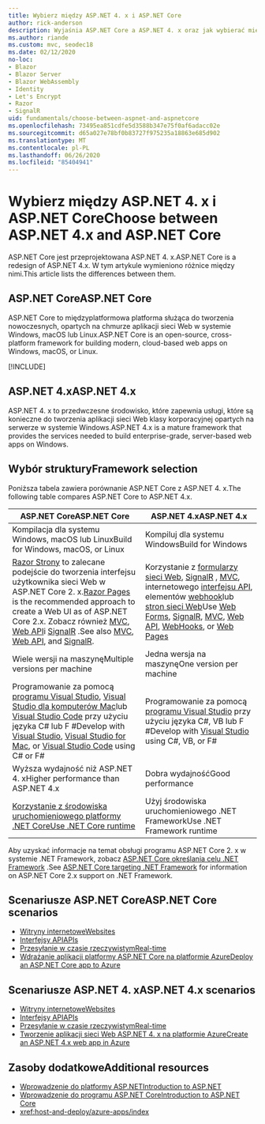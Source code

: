 ```yaml
---
title: Wybierz między ASP.NET 4. x i ASP.NET Core
author: rick-anderson
description: Wyjaśnia ASP.NET Core a ASP.NET 4. x oraz jak wybierać między nimi.
ms.author: riande
ms.custom: mvc, seodec18
ms.date: 02/12/2020
no-loc:
- Blazor
- Blazor Server
- Blazor WebAssembly
- Identity
- Let's Encrypt
- Razor
- SignalR
uid: fundamentals/choose-between-aspnet-and-aspnetcore
ms.openlocfilehash: 73495ea851cdfe5d3588b347e75f0af6adacc02e
ms.sourcegitcommit: d65a027e78bf0b83727f975235a18863e685d902
ms.translationtype: MT
ms.contentlocale: pl-PL
ms.lasthandoff: 06/26/2020
ms.locfileid: "85404941"
---
```

# <a name="choose-between-aspnet-4x-and-aspnet-core"></a><span data-ttu-id="7bc8c-103">Wybierz między ASP.NET 4. x i ASP.NET Core</span><span class="sxs-lookup"><span data-stu-id="7bc8c-103">Choose between ASP.NET 4.x and ASP.NET Core</span></span>

<span data-ttu-id="7bc8c-104">ASP.NET Core jest przeprojektowana ASP.NET 4. x.</span><span class="sxs-lookup"><span data-stu-id="7bc8c-104">ASP.NET Core is a redesign of ASP.NET 4.x.</span></span> <span data-ttu-id="7bc8c-105">W tym artykule wymieniono różnice między nimi.</span><span class="sxs-lookup"><span data-stu-id="7bc8c-105">This article lists the differences between them.</span></span>

## <a name="aspnet-core"></a><span data-ttu-id="7bc8c-106">ASP.NET Core</span><span class="sxs-lookup"><span data-stu-id="7bc8c-106">ASP.NET Core</span></span>

<span data-ttu-id="7bc8c-107">ASP.NET Core to międzyplatformowa platforma służąca do tworzenia nowoczesnych, opartych na chmurze aplikacji sieci Web w systemie Windows, macOS lub Linux.</span><span class="sxs-lookup"><span data-stu-id="7bc8c-107">ASP.NET Core is an open-source, cross-platform framework for building modern, cloud-based web apps on Windows, macOS, or Linux.</span></span>

[!INCLUDE[](~/includes/benefits.md)]

## <a name="aspnet-4x"></a><span data-ttu-id="7bc8c-108">ASP.NET 4.x</span><span class="sxs-lookup"><span data-stu-id="7bc8c-108">ASP.NET 4.x</span></span>

<span data-ttu-id="7bc8c-109">ASP.NET 4. x to przedwczesne środowisko, które zapewnia usługi, które są konieczne do tworzenia aplikacji sieci Web klasy korporacyjnej opartych na serwerze w systemie Windows.</span><span class="sxs-lookup"><span data-stu-id="7bc8c-109">ASP.NET 4.x is a mature framework that provides the services needed to build enterprise-grade, server-based web apps on Windows.</span></span>

## <a name="framework-selection"></a><span data-ttu-id="7bc8c-110">Wybór struktury</span><span class="sxs-lookup"><span data-stu-id="7bc8c-110">Framework selection</span></span>

<span data-ttu-id="7bc8c-111">Poniższa tabela zawiera porównanie ASP.NET Core z ASP.NET 4. x.</span><span class="sxs-lookup"><span data-stu-id="7bc8c-111">The following table compares ASP.NET Core to ASP.NET 4.x.</span></span>

| <span data-ttu-id="7bc8c-112">ASP.NET Core</span><span class="sxs-lookup"><span data-stu-id="7bc8c-112">ASP.NET Core</span></span> | <span data-ttu-id="7bc8c-113">ASP.NET 4.x</span><span class="sxs-lookup"><span data-stu-id="7bc8c-113">ASP.NET 4.x</span></span> |
|---|---|
|<span data-ttu-id="7bc8c-114">Kompilacja dla systemu Windows, macOS lub Linux</span><span class="sxs-lookup"><span data-stu-id="7bc8c-114">Build for Windows, macOS, or Linux</span></span>|<span data-ttu-id="7bc8c-115">Kompiluj dla systemu Windows</span><span class="sxs-lookup"><span data-stu-id="7bc8c-115">Build for Windows</span></span>|
|<span data-ttu-id="7bc8c-116">[ Razor Strony](xref:razor-pages/index) to zalecane podejście do tworzenia interfejsu użytkownika sieci Web w ASP.NET Core 2. x.</span><span class="sxs-lookup"><span data-stu-id="7bc8c-116">[Razor Pages](xref:razor-pages/index) is the recommended approach to create a Web UI as of ASP.NET Core 2.x.</span></span> <span data-ttu-id="7bc8c-117">Zobacz również [MVC](xref:mvc/overview), [Web API](xref:tutorials/first-web-api)i [SignalR](xref:signalr/introduction) .</span><span class="sxs-lookup"><span data-stu-id="7bc8c-117">See also [MVC](xref:mvc/overview), [Web API](xref:tutorials/first-web-api), and [SignalR](xref:signalr/introduction).</span></span>|<span data-ttu-id="7bc8c-118">Korzystanie z [formularzy sieci Web](/aspnet/web-forms), [SignalR](/aspnet/signalr) , [MVC](/aspnet/mvc), internetowego [interfejsu API](/aspnet/web-api/), elementów [webhook](/aspnet/webhooks/)lub [stron sieci Web](/aspnet/web-pages)</span><span class="sxs-lookup"><span data-stu-id="7bc8c-118">Use [Web Forms](/aspnet/web-forms), [SignalR](/aspnet/signalr), [MVC](/aspnet/mvc), [Web API](/aspnet/web-api/), [WebHooks](/aspnet/webhooks/), or [Web Pages](/aspnet/web-pages)</span></span>|
|<span data-ttu-id="7bc8c-119">Wiele wersji na maszynę</span><span class="sxs-lookup"><span data-stu-id="7bc8c-119">Multiple versions per machine</span></span>|<span data-ttu-id="7bc8c-120">Jedna wersja na maszynę</span><span class="sxs-lookup"><span data-stu-id="7bc8c-120">One version per machine</span></span>|
|<span data-ttu-id="7bc8c-121">Programowanie za pomocą [programu Visual Studio](https://visualstudio.microsoft.com/vs/), [Visual Studio dla komputerów Mac](https://visualstudio.microsoft.com/vs/mac/)lub [Visual Studio Code](https://code.visualstudio.com/) przy użyciu języka C# lub F #</span><span class="sxs-lookup"><span data-stu-id="7bc8c-121">Develop with [Visual Studio](https://visualstudio.microsoft.com/vs/), [Visual Studio for Mac](https://visualstudio.microsoft.com/vs/mac/), or [Visual Studio Code](https://code.visualstudio.com/) using C# or F#</span></span>|<span data-ttu-id="7bc8c-122">Programowanie za pomocą [programu Visual Studio](https://visualstudio.microsoft.com/vs/) przy użyciu języka C#, VB lub F #</span><span class="sxs-lookup"><span data-stu-id="7bc8c-122">Develop with [Visual Studio](https://visualstudio.microsoft.com/vs/) using C#, VB, or F#</span></span>|
|<span data-ttu-id="7bc8c-123">Wyższa wydajność niż ASP.NET 4. x</span><span class="sxs-lookup"><span data-stu-id="7bc8c-123">Higher performance than ASP.NET 4.x</span></span>|<span data-ttu-id="7bc8c-124">Dobra wydajność</span><span class="sxs-lookup"><span data-stu-id="7bc8c-124">Good performance</span></span>|
|[<span data-ttu-id="7bc8c-125">Korzystanie z środowiska uruchomieniowego platformy .NET Core</span><span class="sxs-lookup"><span data-stu-id="7bc8c-125">Use .NET Core runtime</span></span>](/dotnet/standard/choosing-core-framework-server)|<span data-ttu-id="7bc8c-126">Użyj środowiska uruchomieniowego .NET Framework</span><span class="sxs-lookup"><span data-stu-id="7bc8c-126">Use .NET Framework runtime</span></span>|

<span data-ttu-id="7bc8c-127">Aby uzyskać informacje na temat obsługi programu ASP.NET Core 2. x w systemie .NET Framework, zobacz [ASP.NET Core określania celu .NET Framework](xref:index#target-framework) .</span><span class="sxs-lookup"><span data-stu-id="7bc8c-127">See [ASP.NET Core targeting .NET Framework](xref:index#target-framework) for information on ASP.NET Core 2.x support on .NET Framework.</span></span>

## <a name="aspnet-core-scenarios"></a><span data-ttu-id="7bc8c-128">Scenariusze ASP.NET Core</span><span class="sxs-lookup"><span data-stu-id="7bc8c-128">ASP.NET Core scenarios</span></span>

* [<span data-ttu-id="7bc8c-129">Witryny internetowe</span><span class="sxs-lookup"><span data-stu-id="7bc8c-129">Websites</span></span>](xref:tutorials/first-mvc-app/index)
* [<span data-ttu-id="7bc8c-130">Interfejsy API</span><span class="sxs-lookup"><span data-stu-id="7bc8c-130">APIs</span></span>](xref:tutorials/first-web-api)
* [<span data-ttu-id="7bc8c-131">Przesyłanie w czasie rzeczywistym</span><span class="sxs-lookup"><span data-stu-id="7bc8c-131">Real-time</span></span>](xref:signalr/introduction)
* [<span data-ttu-id="7bc8c-132">Wdrażanie aplikacji platformy ASP.NET Core na platformie Azure</span><span class="sxs-lookup"><span data-stu-id="7bc8c-132">Deploy an ASP.NET Core app to Azure</span></span>](/azure/app-service/app-service-web-get-started-dotnet)

## <a name="aspnet-4x-scenarios"></a><span data-ttu-id="7bc8c-133">Scenariusze ASP.NET 4. x</span><span class="sxs-lookup"><span data-stu-id="7bc8c-133">ASP.NET 4.x scenarios</span></span>

* [<span data-ttu-id="7bc8c-134">Witryny internetowe</span><span class="sxs-lookup"><span data-stu-id="7bc8c-134">Websites</span></span>](/aspnet/mvc)
* [<span data-ttu-id="7bc8c-135">Interfejsy API</span><span class="sxs-lookup"><span data-stu-id="7bc8c-135">APIs</span></span>](/aspnet/web-api)
* [<span data-ttu-id="7bc8c-136">Przesyłanie w czasie rzeczywistym</span><span class="sxs-lookup"><span data-stu-id="7bc8c-136">Real-time</span></span>](/aspnet/signalr)
* [<span data-ttu-id="7bc8c-137">Tworzenie aplikacji sieci Web ASP.NET 4. x na platformie Azure</span><span class="sxs-lookup"><span data-stu-id="7bc8c-137">Create an ASP.NET 4.x web app in Azure</span></span>](/azure/app-service/app-service-web-get-started-dotnet-framework)

## <a name="additional-resources"></a><span data-ttu-id="7bc8c-138">Zasoby dodatkowe</span><span class="sxs-lookup"><span data-stu-id="7bc8c-138">Additional resources</span></span>

* [<span data-ttu-id="7bc8c-139">Wprowadzenie do platformy ASP.NET</span><span class="sxs-lookup"><span data-stu-id="7bc8c-139">Introduction to ASP.NET</span></span>](/aspnet/overview)
* [<span data-ttu-id="7bc8c-140">Wprowadzenie do programu ASP.NET Core</span><span class="sxs-lookup"><span data-stu-id="7bc8c-140">Introduction to ASP.NET Core</span></span>](xref:index)
* <xref:host-and-deploy/azure-apps/index>
